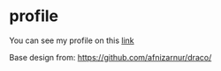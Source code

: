 # profile

You can see my profile on this [link](https://9bany.github.io/profile/)

Base design from: https://github.com/afnizarnur/draco/